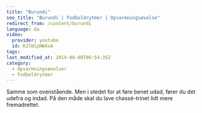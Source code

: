 ```yaml
---
title: "Burundi"
seo_title: "Burundi | Fodboldrytmer | Opvarmningsøvelse"
redirect_from: /content/burundi
language: da
video:
  provider: youtube
  id: K2lNlpHW4xA
tags:
last_modified_at: 2014-04-08T06:54:35Z
category:
  - Opvarmningsøvelser
  - Fodboldrytmer
---
```


Samme som ovenstående. Men i stedet for at føre benet udad, fører du det
udefra og indad. På den måde skal du lave chassé-trinet lidt mere fremadrettet.
